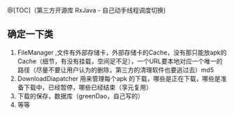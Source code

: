 @[TOC]（第三方开源库 RxJava - 自己动手线程调度切换)


## 确定一下类
1. FileManager ,文件有外部存储卡，外部存储卡的Cache，没有那只能放apk的Cache（细节，有没有挂载，空间足不足），一个URL要本地对应一个唯一的路径（尽量不要让用户认为的删除，第三方的清理软件也要逃过去）md5 
2. DownloadDiapatcher 用来管理每个apk 的下载，哪些是正在下载，哪些是准备下载中，已经暂停，哪些已经结束（享元复用）
3. 下载的保存，数据库（greenDao，自己写的）
4. 等等




































































 


      
     
 

